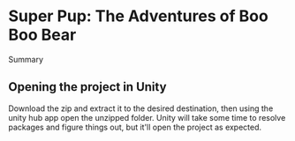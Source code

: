# Super Pup: The Adventures of Boo Boo Bear
Summary

<h2>Opening the project in Unity</h2>
Download the zip and extract it to the desired destination, then using the unity hub app open the unzipped folder. Unity will take some time to resolve packages and figure things out, but it'll open the project as expected.
